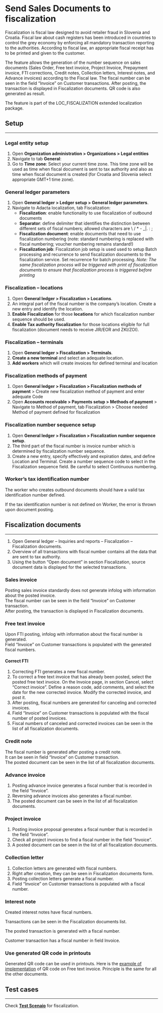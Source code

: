 # Send Sales Documents to fiscalization

Fiscalization is fiscal law designed to avoid retailer fraud in Slovenia and Croatia. Fiscal law about cash registers has been introduced in countries to control the grey economy by enforcing all mandatory transaction reporting to the authorities. According to fiscal law, an appropriate fiscal receipt has to be printed and given to the customer.

The feature allows the generation of the number sequence on sales documents (Sales Order, Free text invoice, Project Invoice, Prepayment invoice, FTI corrections, Credit notes, Collection letters, Interest notes, and Advance invoices) according to the Fiscal law. The fiscal number can be seen in the field “Invoice” on Customer transactions. After posting, the transaction is displayed in Fiscalization documents. QR code is also generated as result. 

The feature is part of the LOC_FISCALIZATION extended localization package.

## **Setup**
---

### **Legal entity setup**
1. Open **Organization administration > Organizations > Legal entities**
2. Navigate to tab **General**:
3. Go to **Time zone**: Select your current time zone. This time zone will be used as time when fiscal document is sent to tax authority and also as time when fiscal document is created (for Croatia and Slovenia select appropriate GMT+1 time zone).



### **General ledger parameters**

1. Open **General ledger > Ledger setup > General ledger parameters**.
2. Navigate to Adacta localization, tab Fiscalization:
   - **Fiscalization**: enable functionality to use fiscalization of outbound documents
   - **Separator**: define delimiter that identifies the distinction between different sets of fiscal numbers; allowed characters are \ / * - _|. : ; 
   - **Fiscalization document**: enable documents that need to use fiscalization numbering (note: standard numbering is replaced with fiscal numbering; voucher numbering remains standard!)
   - **Fiscalization job**: Fiscalization job setup is used used to setup Batch processing and recurrence to send fiscalization documents to the fiscalization service. Set recurrence for batch processing. _Note: The same fiscalization process will be triggered with print of fiscalization documents to ensure that fiscalization process is triggered before printing_
 
### **Fiscalization – locations**

1. Open **General ledger > Fiscalization > Locations**.
2. An integral part of the fiscal number is the company’s location. Create a new entry and identify the location.
3. **Enable Fiscalization** for those **locations** for which fiscalization number sequence should be used.
4. **Enable Tax authority fiscalization** for those locations eligible for full fiscalization (document needs to receive JIR/EOR and ZKI/ZOI).

 
### **Fiscalization – terminals**

1. Open **General ledger > Fiscalization > Terminals**.
2. **Create a new terminal** and select an adequate location.
3. **Add workers** which will create invoices for defined terminal and location

### **Fiscalization methods of payment**
1.	Open **General ledger > Fiscalization > Fiscalization methods of payment** > Create new fiscalization method of payment and enter adequate Code
2.	Open **Accounts receivable > Payments setup > Methods of payment** > Navigate to Method of payment, tab Fiscalization > Choose needed Method of payment defined for fiscalization

 
### **Fiscalization number sequence setup**

1. Open **General ledger > Fiscalization > Fiscalization number sequence setup**.
2. The third part of the fiscal number is invoice number which is determined by fiscalization number sequence. 
3. Create a new entry, specify effectively and expiration dates, and define Location and Terminal. Create a number sequence code to select in the Fiscalization sequence field. Be careful to select Continuous numbering.
 
### **Worker’s tax identification number**

The worker who creates outbound documents should have a valid tax identification number defined.
 
If the tax identification number is not defined on Worker, the error is thrown upon document posting.
 
## **Fiscalization documents**
---

1. Open General ledger – Inquiries and reports – Fiscalization – Fiscalization documents.
2. Overview of all transactions with fiscal number contains all the data that are sent to tax authority. 
3. Using the button “Open document” in section Fiscalization, source document data is displayed for the selected transactions. 

### **Sales invoice**

Posting sales invoice standardly does not generate infolog with information about the posted invoice.<br>
The fiscal number can be seen in the field “Invoice” on Customer transaction.<br>
After posting, the transaction is displayed in Fiscalization documents. 
 
### **Free text invoice**

Upon FTI posting, infolog with information about the fiscal number is generated.<br> 
Field “Invoice” on Customer transactions is populated with the generated fiscal numbers.
 
#### Correct FTI

1. Correcting FTI generates a new fiscal number.
2. To correct a free text invoice that has already been posted, select the posted free text invoice. On the Invoice page, in section Cancel, select “Correct invoice”. Define a reason code, add comments, and select the date for the new corrected invoice. Modify the corrected invoice, and post it.
3. After posting, fiscal numbers are generated for canceling and corrected invoices.
4. Field “Invoice” on Customer transactions is populated with the fiscal number of posted invoices.
5. Fiscal numbers of canceled and corrected invoices can be seen in the list of all fiscalization documents.
 
### **Credit note**

The fiscal number is generated after posting a credit note.<br>
It can be seen in field “Invoice” on Customer transaction.<br>
The posted document can be seen in the list of all fiscalization documents.
 
### **Advance invoice**

1. Posting advance invoice generates a fiscal number that is recorded in the field “Invoice”.
2. Reversing advance invoices also generates a fiscal number.
3. The posted document can be seen in the list of all fiscalization documents.
 
### **Project invoice**

1. Posting invoice proposal generates a fiscal number that is recorded in the field “Invoice”.
2. Check all project invoices to find a fiscal number in the field “Invoice”.
3. A posted document can be seen in the list of all fiscalization documents.
 
### **Collection letter**

1. Collection letters are generated with fiscal numbers. 
2. Right after creation, they can be seen in Fiscalization documents form.
3. Posting collection letters generate a fiscal number. 
4. Field “Invoice” on Customer transactions is populated with a fiscal number.
 
### **Interest note**
Created interest notes have fiscal numbers.
 
Transactions can be seen in the Fiscalization documents list.
 
The posted transaction is generated with a fiscal number.
 
Customer transaction has a fiscal number in field Invoice.

### **Use generated QR code in printouts**

Generated QR code can be used in printouts. Here is the [example of implementation](/How-to/Implement-QR-code-image-in-FTI) of QR code on Free text invoice. Principle is the same for all the other documents. 
 
## **Test cases**
---
                           
Check **[Test Scenaio](Fiscalization-Test-Scenario.zip)** for fiscalization.